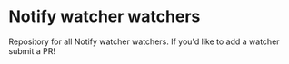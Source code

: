 # Notify watcher watchers

Repository for all Notify watcher watchers.
If you'd like to add a watcher submit a PR!
